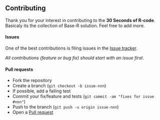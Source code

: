 ## Contributing

Thank you for your interest in contributing to the **30 Seconds of R-code**.
Basicaly its the collection of Base-R solution.
Feel free to add more.

#### Issues

One of the best contributions is filing issues in the [Issue tracker](https://github.com/amrrs/30-seconds-of-r-code/issues). 

_All contributions (feature or bug fix) should start with an issue first_.

#### Pull requests

- Fork the repository
- Create a branch (`git checkout -b issue-nnn`)
- If possible, add a failing test
- Commit your fix/feature and tests (`git commit -am "fixes for issue #nnn"`)
- Push to the branch (`git push -u origin issue-nnn`)
- Open a [Pull request](https://github.com/Kvaibhav01/HackerEarth-Solutions/pulls)


[issue-tracker]: https://github.com/amrrs/30-seconds-of-r-code/issues
[pull-request]: https://github.com/amrrs/30-seconds-of-r-code/pulls
